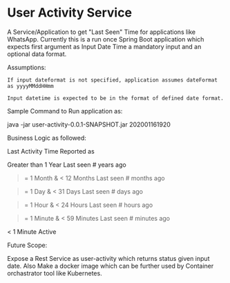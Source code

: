 # User Activity Service

A Service/Application to get "Last Seen" Time for applications like WhatsApp. Currently this is a run once Spring Boot application which expects first argument as Input Date Time a mandatory input and an optional data format.

Assumptions:

    If input dateformat is not specified, application assumes dateFormat as yyyyMMddHHmm

    Input datetime is expected to be in the format of defined date format.

Sample Command to Run application as:

java -jar user-activity-0.0.1-SNAPSHOT.jar 202001161920

Business Logic as followed:

Last Activity Time            Reported as

Greater than 1 Year           Last seen # years ago

>= 1 Month & < 12 Months      Last seen # months ago

>= 1 Day & < 31 Days          Last seen # days ago

>= 1 Hour & < 24 Hours        Last seen # hours ago

>= 1 Minute & < 59 Minutes    Last seen # minutes ago

< 1 Minute                    Active


Future Scope:

Expose a Rest Service as user-activity which returns status given input date. Also Make a docker image which can be further used by Container orchastrator tool like Kubernetes.










  
